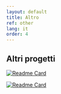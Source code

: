 ```yaml
---
layout: default
title: Altro
ref: other
lang: it
order: 4
---
```


## Altri progetti

[![Readme Card](https://github-readme-stats.vercel.app/api/pin/?username=nglaeser&repo=crypto-glossary)](https://github.com/nglaeser/crypto-glossary)

[![Readme Card](https://github-readme-stats.vercel.app/api/pin/?username=benders5e&repo=benders5e&show_owner=true)](https://github.com/benders5e/benders5e)
